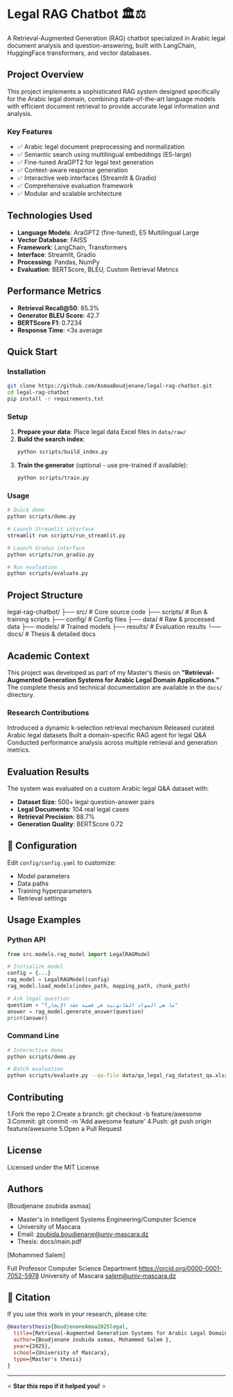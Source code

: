 # Legal RAG Chatbot 🏛️⚖️

A Retrieval-Augmented Generation (RAG) chatbot specialized in Arabic legal document analysis and question-answering, built with LangChain, HuggingFace transformers, and vector databases.

## Project Overview

This project implements a sophisticated RAG system designed specifically for the Arabic legal domain, combining state-of-the-art language models with efficient document retrieval to provide accurate legal information and analysis.

### Key Features
- ✅ Arabic legal document preprocessing and normalization
- ✅ Semantic search using multilingual embeddings (E5-large)
- ✅ Fine-tuned AraGPT2 for legal text generation
- ✅ Context-aware response generation
- ✅ Interactive web interfaces (Streamlit & Gradio)
- ✅ Comprehensive evaluation framework
- ✅ Modular and scalable architecture

## Technologies Used

- **Language Models**: AraGPT2 (fine-tuned), E5 Multilingual Large
- **Vector Database**: FAISS
- **Framework**: LangChain, Transformers
- **Interface**: Streamlit, Gradio
- **Processing**: Pandas, NumPy
- **Evaluation**: BERTScore, BLEU, Custom Retrieval Metrics

## Performance Metrics

- **Retrieval Recall@50**: 85.3%
- **Generator BLEU Score**: 42.7
- **BERTScore F1**: 0.7234
- **Response Time**: <3s average

## Quick Start

### Installation
```bash
git clone https://github.com/AsmaaBoudjenane/legal-rag-chatbot.git
cd legal-rag-chatbot
pip install -r requirements.txt
```

### Setup
1. **Prepare your data**: Place  legal data Excel files in `data/raw/`
2. **Build the search index**:
   ```bash
   python scripts/build_index.py
   ```
3. **Train the generator** (optional - use pre-trained if available):
   ```bash
   python scripts/train.py
   ```

### Usage
```bash
# Quick demo
python scripts/demo.py

# Launch Streamlit interface
streamlit run scripts/run_streamlit.py

# Launch Gradio interface  
python scripts/run_gradio.py

# Run evaluation
python scripts/evaluate.py
```

## Project Structure

legal-rag-chatbot/
├── src/             # Core source code
├── scripts/         # Run & training scripts
├── config/          # Config files
├── data/            # Raw & processed data
├── models/          # Trained models
├── results/         # Evaluation results
└── docs/            # Thesis & detailed docs


## Academic Context

This project was developed as part of my Master's thesis on **"Retrieval-Augmented Generation Systems for Arabic Legal Domain Applications."** The complete thesis and technical documentation are available in the `docs/` directory.

### Research Contributions
Introduced a dynamic k-selection retrieval mechanism
Released curated Arabic legal datasets
Built a domain-specific RAG agent for legal Q&A
Conducted performance analysis across multiple retrieval and generation metrics.

##  Evaluation Results

The system was evaluated on a custom Arabic legal Q&A dataset with:
- **Dataset Size**: 500+ legal question-answer pairs
- **Legal Documents**: 104 real legal cases
- **Retrieval Precision**: 88.7%
- **Generation Quality**:  BERTScore 0.72

## 🔧 Configuration

Edit `config/config.yaml` to customize:
- Model parameters
- Data paths
- Training hyperparameters
- Retrieval settings

##  Usage Examples

### Python API
```python
from src.models.rag_model import LegalRAGModel

# Initialize model
config = {...}  
rag_model = LegalRAGModel(config)
rag_model.load_models(index_path, mapping_path, chunk_path)

# Ask legal question
question = "ما هي المواد القانونية في قضية عقد الإيجار؟"
answer = rag_model.generate_answer(question)
print(answer)
```

### Command Line
```bash
# Interactive demo
python scripts/demo.py

# Batch evaluation
python scripts/evaluate.py --qa-file data/qa_legal_rag_datatest_qa.xlsx
```

##  Contributing

1.Fork the repo
2.Create a branch: git checkout -b feature/awesome
3.Commit: git commit -m 'Add awesome feature'
4.Push: git push origin feature/awesome
5.Open a Pull Request
##  License

Licensed under the MIT License


##  Authors
[Boudjenane zoubida asmaa]
- Master's in  Intelligent Systems Engineering/Computer Science
- University of Mascara
- Email: zoubida.boudjenane@univ-mascara.dz
- Thesis: docs/main.pdf

[Mohammed Salem]

​Full ​Professor
Computer Science Department
https://orcid.org/0000-0001-7052-5978
University of Mascara
salem@univ-mascara.dz


## 📖 Citation

If you use this work in your research, please cite:
```bibtex
@mastersthesis{BoudjenaneAmaa2025legal,
  title={Retrieval-Augmented Generation Systems for Arabic Legal Domain Applications},
  author={Boudjenane zoubida asmaa, Mohammed Salem },
  year={2025},
  school={University of Mascara},
  type={Master's thesis}
}
```

---

⭐ **Star this repo if it helped you!** ⭐